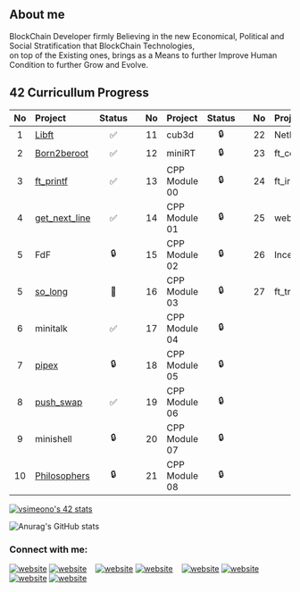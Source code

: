 ## About me
BlockChain Developer firmly Believing in the new Economical, Political and Social Stratification that BlockChain Technologies, \
on top of the Existing ones, brings as a Means to further Improve Human Condition to further Grow and Evolve.


## 42 Curricullum Progress
| No  | Project                                    | Status |   | No  | Project       | Status |   | No  | Project                        | Status |
| :-: | :----------------------------------------- | :----: | - | :-: | :------------ | :----: | - | :-: | :----------------------------- | :----: |
| 1   | [Libft](../../../42-libft)                 | ✅     |   | 11  | cub3d         | 🔒     |   | 22  | NetPractice                    | 🔒      |
| 2   | [Born2beroot](../../../42-born2beroot)     | ✅     |   | 12  | miniRT        | 🔒     |   | 23  | ft_containers                  | 🔒      |
| 3   | [ft_printf](../../../42-ft_printf)         | ✅     |   | 13  | CPP Module 00 | 🔒     |   | 24  | ft_irc                         | 🔒      |
| 4   | [get_next_line](../../../42-get_next_line) | ✅     |   | 14  | CPP Module 01 | 🔒     |   | 25  | webserv                        | 🔒      |
| 5   | FdF                                        | 🔒     |   | 15  | CPP Module 02 | 🔒     |   | 26  | Inception                      | 🔒      |
| 5   | [so_long](../../../42-so_long)             | 🚧     |   | 16  | CPP Module 03 | 🔒     |   | 27  | ft_transcendence               | 🔒      |
| 6   | minitalk                                   | ✅     |   | 17  | CPP Module 04 | 🔒     |   |     |                                |         |
| 7   | [pipex](../../../42-Pipex)                 | 🔒     |   | 18  | CPP Module 05 | 🔒     |   |     |                                |         |
| 8   | [push_swap](../../../Push-Swap)            | ✅     |   | 19  | CPP Module 06 | 🔒     |   |     |                                |         |
| 9   |  minishell                                 | 🔒     |   | 20  | CPP Module 07 | 🔒     |   |     |                                |         |
| 10  | [Philosophers](../../../42-Philosophers)   | 🔒     |   | 21  | CPP Module 08 | 🔒     |   |     |                                |         |


[![vsimeono's 42 stats](https://badge42.herokuapp.com/api/stats/vsimeono?privacyEmail=true)](https://github.com/JaeSeoKim/badge42)


![Anurag's GitHub stats](https://github-readme-stats.vercel.app/api?username=garadraw&hide=contribs,prs)

### Connect with me:

[![website](./img/globe-light.svg)](https://www.linkedin.com/in/valentinsimeonovblockchaindeveloper/#gh-light-mode-only)
[![website](./img/globe-dark.svg)](https://www.linkedin.com/in/valentinsimeonovblockchaindeveloper/#gh-dark-mode-only)
&nbsp;&nbsp;
[![website](./img/youtube-light.svg)](https://www.linkedin.com/in/valentinsimeonovblockchaindeveloper/#gh-light-mode-only)
[![website](./img/youtube-dark.svg)](https://www.linkedin.com/in/valentinsimeonovblockchaindeveloper/#gh-dark-mode-only)
&nbsp;&nbsp;
[![website](./img/twitter-light.svg)](https://www.linkedin.com/in/valentinsimeonovblockchaindeveloper/#gh-light-mode-only)
[![website](./img/twitter-dark.svg)](https://www.linkedin.com/in/valentinsimeonovblockchaindeveloper/#gh-dark-mode-only)
&nbsp;&nbsp;
[![website](./img/linkedin-light.svg)](https://www.linkedin.com/in/valentinsimeonovblockchaindeveloper/#gh-light-mode-only)
[![website](./img/linkedin-dark.svg)](https://www.linkedin.com/in/valentinsimeonovblockchaindeveloper/#gh-dark-mode-only)
&nbsp;&nbsp;
<!--
**garadraw/garadraw** is a ✨ _special_ ✨ repository because its `README.md` (this file) appears on your GitHub profile.







